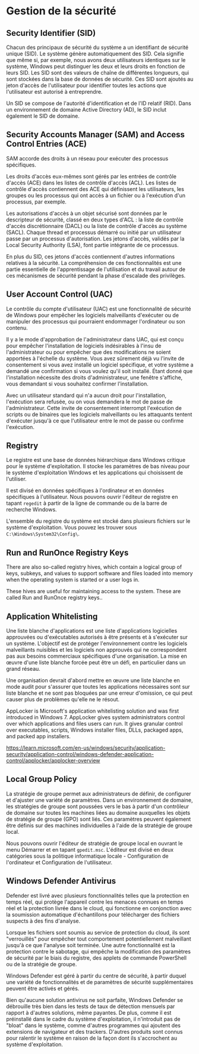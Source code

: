 # Gestion de la sécurité

## Security Identifier (SID)

Chacun des principaux de sécurité du système a un identifiant de sécurité unique (SID). Le système génère automatiquement des SID. Cela signifie que même si, par exemple, nous avons deux utilisateurs identiques sur le système, Windows peut distinguer les deux et leurs droits en fonction de leurs SID. Les SID sont des valeurs de chaîne de différentes longueurs, qui sont stockées dans la base de données de sécurité. Ces SID sont ajoutés au jeton d'accès de l'utilisateur pour identifier toutes les actions que l'utilisateur est autorisé à entreprendre.

Un SID se compose de l'autorité d'identification et de l'ID relatif (RID). Dans un environnement de domaine Active Directory (AD), le SID inclut également le SID de domaine.

## Security Accounts Manager (SAM) and Access Control Entries (ACE)

SAM accorde des droits à un réseau pour exécuter des processus spécifiques.

Les droits d'accès eux-mêmes sont gérés par les entrées de contrôle d'accès (ACE) dans les listes de contrôle d'accès (ACL). Les listes de contrôle d'accès contiennent des ACE qui définissent les utilisateurs, les groupes ou les processus qui ont accès à un fichier ou à l'exécution d'un processus, par exemple.

Les autorisations d'accès à un objet sécurisé sont données par le descripteur de sécurité, classé en deux types d'ACL : la liste de contrôle d'accès discrétionnaire (DACL) ou la liste de contrôle d'accès au système (SACL). Chaque thread et processus démarré ou initié par un utilisateur passe par un processus d'autorisation. Les jetons d'accès, validés par la Local Security Authority (LSA), font partie intégrante de ce processus. 

En plus du SID, ces jetons d'accès contiennent d'autres informations relatives à la sécurité. La compréhension de ces fonctionnalités est une partie essentielle de l'apprentissage de l'utilisation et du travail autour de ces mécanismes de sécurité pendant la phase d'escalade des privilèges.

## User Account Control (UAC)

Le contrôle du compte d'utilisateur (UAC) est une fonctionnalité de sécurité de Windows pour empêcher les logiciels malveillants d'exécuter ou de manipuler des processus qui pourraient endommager l'ordinateur ou son contenu. 

Il y a le mode d'approbation de l'administrateur dans UAC, qui est conçu pour empêcher l'installation de logiciels indésirables à l'insu de l'administrateur ou pour empêcher que des modifications ne soient apportées à l'échelle du système. Vous avez sûrement déjà vu l'invite de consentement si vous avez installé un logiciel spécifique, et votre système a demandé une confirmation si vous voulez qu'il soit installé. Étant donné que l'installation nécessite des droits d'administrateur, une fenêtre s'affiche, vous demandant si vous souhaitez confirmer l'installation. 

Avec un utilisateur standard qui n'a aucun droit pour l'installation, l'exécution sera refusée, ou on vous demandera le mot de passe de l'administrateur. Cette invite de consentement interrompt l'exécution de scripts ou de binaires que les logiciels malveillants ou les attaquants tentent d'exécuter jusqu'à ce que l'utilisateur entre le mot de passe ou confirme l'exécution.

## Registry 

Le registre est une base de données hiérarchique dans Windows critique pour le système d'exploitation. Il stocke les paramètres de bas niveau pour le système d'exploitation Windows et les applications qui choisissent de l'utiliser. 

Il est divisé en données spécifiques à l'ordinateur et en données spécifiques à l'utilisateur. Nous pouvons ouvrir l'éditeur de registre en tapant `regedit` à partir de la ligne de commande ou de la barre de recherche Windows.

L'ensemble du registre du système est stocké dans plusieurs fichiers sur le système d'exploitation. Vous pouvez les trouver sous `C:\Windows\System32\Config\`.


## Run and RunOnce Registry Keys

There are also so-called registry hives, which contain a logical group of keys, subkeys, and values to support software and files loaded into memory when the operating system is started or a user logs in. 

These hives are useful for maintaining access to the system. These are called Run and RunOnce registry keys..

## Application Whitelisting

Une liste blanche d'applications est une liste d'applications logicielles approuvées ou d'exécutables autorisés à être présents et à s'exécuter sur un système. L'objectif est de protéger l'environnement contre les logiciels malveillants nuisibles et les logiciels non approuvés qui ne correspondent pas aux besoins commerciaux spécifiques d'une organisation. La mise en œuvre d'une liste blanche forcée peut être un défi, en particulier dans un grand réseau. 

Une organisation devrait d'abord mettre en œuvre une liste blanche en mode audit pour s'assurer que toutes les applications nécessaires sont sur liste blanche et ne sont pas bloquées par une erreur d'omission, ce qui peut causer plus de problèmes qu'elle ne le résout.

AppLocker is Microsoft's application whitelisting solution and was first introduced in Windows 7. AppLocker gives system administrators control over which applications and files users can run. It gives granular control over executables, scripts, Windows installer files, DLLs, packaged apps, and packed app installers.

https://learn.microsoft.com/en-us/windows/security/application-security/application-control/windows-defender-application-control/applocker/applocker-overview

## Local Group Policy

La stratégie de groupe permet aux administrateurs de définir, de configurer et d'ajuster une variété de paramètres. Dans un environnement de domaine, les stratégies de groupe sont poussées vers le bas à partir d'un contrôleur de domaine sur toutes les machines liées au domaine auxquelles les objets de stratégie de groupe (GPO) sont liés. Ces paramètres peuvent également être définis sur des machines individuelles à l'aide de la stratégie de groupe local.

Nous pouvons ouvrir l'éditeur de stratégie de groupe local en ouvrant le menu Démarrer et en tapant `gpedit.msc`. L'éditeur est divisé en deux catégories sous la politique informatique locale - Configuration de l'ordinateur et Configuration de l'utilisateur.

## Windows Defender Antivirus

Defender est livré avec plusieurs fonctionnalités telles que la protection en temps réel, qui protège l'appareil contre les menaces connues en temps réel et la protection livrée dans le cloud, qui fonctionne en conjonction avec la soumission automatique d'échantillons pour télécharger des fichiers suspects à des fins d'analyse. 

Lorsque les fichiers sont soumis au service de protection du cloud, ils sont "verrouillés" pour empêcher tout comportement potentiellement malveillant jusqu'à ce que l'analyse soit terminée. Une autre fonctionnalité est la protection contre le sabotage, qui empêche la modification des paramètres de sécurité par le biais du registre, des applets de commande PowerShell ou de la stratégie de groupe.

Windows Defender est géré à partir du centre de sécurité, à partir duquel une variété de fonctionnalités et de paramètres de sécurité supplémentaires peuvent être activés et gérés.

Bien qu'aucune solution antivirus ne soit parfaite, Windows Defender se débrouille très bien dans les tests de taux de détection mensuels par rapport à d'autres solutions, même payantes. De plus, comme il est préinstallé dans le cadre du système d'exploitation, il n'introduit pas de "bloat" dans le système, comme d'autres programmes qui ajoutent des extensions de navigateur et des trackers. D'autres produits sont connus pour ralentir le système en raison de la façon dont ils s'accrochent au système d'exploitation.
